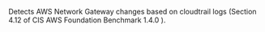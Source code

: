 Detects AWS Network Gateway changes based on cloudtrail logs (Section 4.12 of CIS AWS Foundation Benchmark 1.4.0 ).

